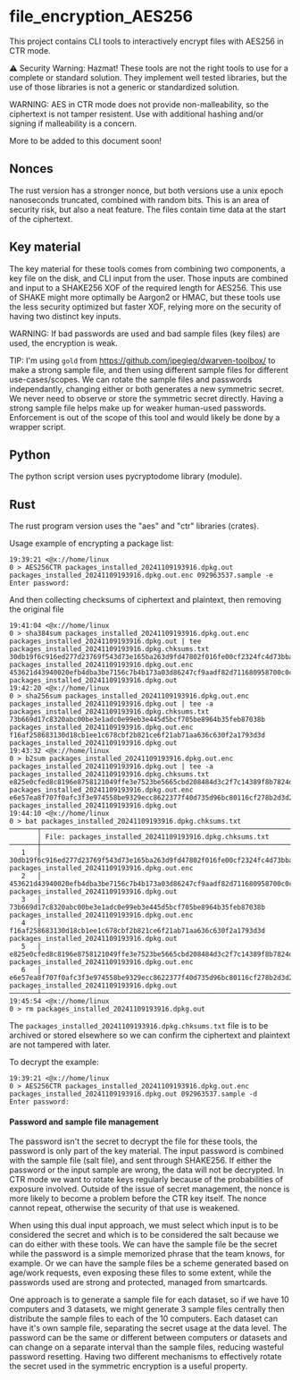 # file_encryption_AES256

This project contains CLI tools to interactively encrypt files with AES256 in CTR mode.

⚠️ Security Warning: Hazmat! These tools are not the right tools to use for a complete or standard solution. They implement well tested libraries, but the use of those libraries is not a generic or standardized solution.

WARNING: AES in CTR mode does not provide non-malleability, so the ciphertext is not tamper resistent. Use with additional hashing and/or signing if malleability is a concern.

More to be added to this document soon!

## Nonces

The rust version has a stronger nonce, but both versions use a unix epoch nanoseconds truncated, combined with random bits.
This is an area of security risk, but also a neat feature. The files contain time data at the start of the ciphertext.

## Key material

The key material for these tools comes from combining two components, a key file on the disk, and CLI input from the user. Those
inputs are combined and input to a SHAKE256 XOF of the required length for AES256. This use of SHAKE might more optimally be
Aargon2 or HMAC, but these tools use the less security optimized but faster XOF, relying more on the security of having
two distinct key inputs.

WARNING: If bad passwords are used and bad sample files (key files) are used, the encryption is weak. 

TIP: I'm using `gold` from https://github.com/jpegleg/dwarven-toolbox/ to make a strong sample file, and then using different sample files for different use-cases/scopes. We can rotate the sample files and passwords independantly, changing either or both generates a new symmetric secret. We never need to observe or store the symmetric secret directly. Having a strong sample file helps make up for weaker human-used passwords. Enforcement is out of the scope of this tool and would likely be done by a wrapper script.

## Python

The python script version uses pycryptodome library (module).

## Rust

The rust program version uses the "aes" and "ctr" libraries (crates).

Usage example of encrypting a package list:

```
19:39:21 <@x://home/linux
0 > AES256CTR packages_installed_20241109193916.dpkg.out packages_installed_20241109193916.dpkg.out.enc 092963537.sample -e
Enter password:
```

And then collecting checksums of ciphertext and plaintext, then removing the original file

```
19:41:04 <@x://home/linux
0 > sha384sum packages_installed_20241109193916.dpkg.out.enc packages_installed_20241109193916.dpkg.out | tee packages_installed_20241109193916.dpkg.chksums.txt
30db19f6c916ed277d23769f543d73e165ba263d9fd47802f016fe00cf2324fc4d73bba7fb05e166fb6805a5e7b30013  packages_installed_20241109193916.dpkg.out.enc
453621d43940020efb4dba3be7156c7b4b173a03d86247cf9aadf82d711680958700c0c20e7a99322eb7faa1a0af56a6  packages_installed_20241109193916.dpkg.out
19:42:20 <@x://home/linux
0 > sha256sum packages_installed_20241109193916.dpkg.out.enc packages_installed_20241109193916.dpkg.out | tee -a packages_installed_20241109193916.dpkg.chksums.txt
73b669d17c8320abc00be3e1adc0e99eb3e445d5bcf705be8964b35feb87038b  packages_installed_20241109193916.dpkg.out.enc
f16af258683130d18cb1ee1c678cbf2b821ce6f21ab71aa636c630f2a1793d3d  packages_installed_20241109193916.dpkg.out
19:43:32 <@x://home/linux
0 > b2sum packages_installed_20241109193916.dpkg.out.enc packages_installed_20241109193916.dpkg.out | tee -a packages_installed_20241109193916.dpkg.chksums.txt
e825e0cfed8c8196e8758121049ffe3e7523be5665cbd208484d3c2f7c14389f8b7824daa1f8f9193bc52894bfe38550d1f349da434b08276f39218d940c8e46  packages_installed_20241109193916.dpkg.out.enc
e6e57ea8f707f0afc3f3e974558be9329ecc8622377f40d735d96bc80116cf278b2d3d200c42e2748e3a51ac8e80b64dc4f855a398a33a1411ae7fd4f5386b5b  packages_installed_20241109193916.dpkg.out
19:44:10 <@x://home/linux
0 > bat packages_installed_20241109193916.dpkg.chksums.txt
───────┬──────────────────────────────────────────────────────────────────────────────────────────────────────────────────────────────────────────────────────────────────────────────────────
       │ File: packages_installed_20241109193916.dpkg.chksums.txt
───────┼──────────────────────────────────────────────────────────────────────────────────────────────────────────────────────────────────────────────────────────────────────────────────────
   1   │ 30db19f6c916ed277d23769f543d73e165ba263d9fd47802f016fe00cf2324fc4d73bba7fb05e166fb6805a5e7b30013  packages_installed_20241109193916.dpkg.out.enc
   2   │ 453621d43940020efb4dba3be7156c7b4b173a03d86247cf9aadf82d711680958700c0c20e7a99322eb7faa1a0af56a6  packages_installed_20241109193916.dpkg.out
   3   │ 73b669d17c8320abc00be3e1adc0e99eb3e445d5bcf705be8964b35feb87038b  packages_installed_20241109193916.dpkg.out.enc
   4   │ f16af258683130d18cb1ee1c678cbf2b821ce6f21ab71aa636c630f2a1793d3d  packages_installed_20241109193916.dpkg.out
   5   │ e825e0cfed8c8196e8758121049ffe3e7523be5665cbd208484d3c2f7c14389f8b7824daa1f8f9193bc52894bfe38550d1f349da434b08276f39218d940c8e46  packages_installed_20241109193916.dpkg.out.enc
   6   │ e6e57ea8f707f0afc3f3e974558be9329ecc8622377f40d735d96bc80116cf278b2d3d200c42e2748e3a51ac8e80b64dc4f855a398a33a1411ae7fd4f5386b5b  packages_installed_20241109193916.dpkg.out
───────┴──────────────────────────────────────────────────────────────────────────────────────────────────────────────────────────────────────────────────────────────────────────────────────
19:45:54 <@x://home/linux
0 > rm packages_installed_20241109193916.dpkg.out
```

The `packages_installed_20241109193916.dpkg.chksums.txt` file is to be archived or stored elsewhere so we can confirm the ciphertext and plaintext are not tampered with later. 

To decrypt the example:

```
19:39:21 <@x://home/linux
0 > AES256CTR packages_installed_20241109193916.dpkg.out.enc packages_installed_20241109193916.dpkg.out 092963537.sample -d
Enter password:
```


#### Password and sample file management

The password isn't the secret to decrypt the file for these tools, the password is only part of the key material. The input password is combined with the sample file (salt file), and sent through SHAKE256. If either the password or the input sample are wrong, the data will not be decrypted. In CTR mode we want to rotate keys regularly because of the probabilities of exposure involved. Outside of the issue of secret management, the nonce is more likely to become a problem before the CTR key itself. The nonce cannot repeat, otherwise the security of that use is weakened. 

When using this dual input approach, we must select which input is to be considered the secret and which is to be considered the salt because we can do either with these tools. We can have the sample file be the secret while the password is a simple memorized phrase that the team knows, for example. Or we can have the sample files be a scheme generated based on age/work requests, even exposing these files to some extent, while the passwords used are strong and protected, managed from smartcards.

One approach is to generate a sample file for each dataset, so if we have 10 computers and 3 datasets, we might generate 3 sample files centrally then distribute the sample files to each of the 10 computers. Each dataset can have it's own sample file, separating the secret usage at the data level. The password can be the same or different between computers or datasets and can change on a separate interval than the sample files, reducing wasteful password resetting. Having two different mechanisms to effectively rotate the secret used in the symmetric encryption is a useful property.


